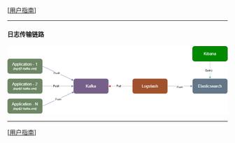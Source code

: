 [[用户指南](../doc/user_guide.md)]

---

#### 日志传输链路
![ELK](../doc/images/Log-Transfer-Link.png "ELK")

---

[[用户指南](../doc/user_guide.md)]